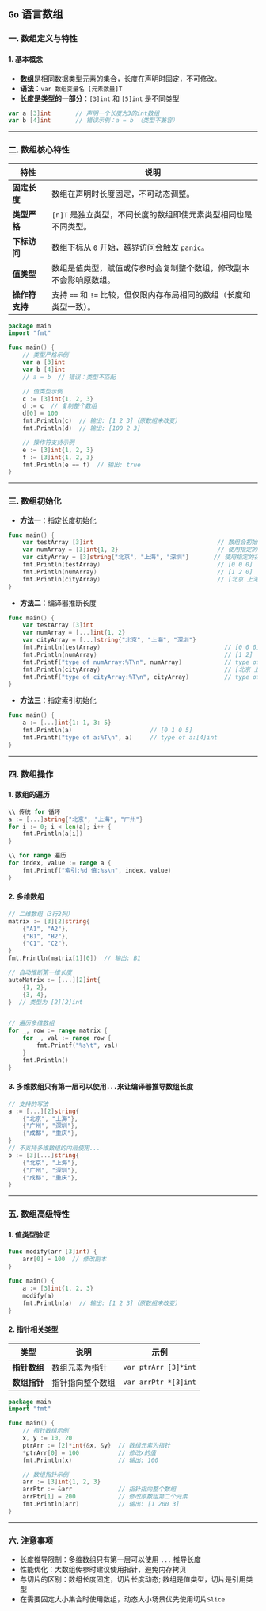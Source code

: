 ## `Go` 语言数组

### 一. 数组定义与特性

#### 1. 基本概念
- **数组**是相同数据类型元素的集合，长度在声明时固定，不可修改。
- **语法**：`var 数组变量名 [元素数量]T`
- **长度是类型的一部分**：`[3]int` 和 `[5]int` 是不同类型

```go
var a [3]int       // 声明一个长度为3的int数组
var b [4]int       // 错误示例：a = b （类型不兼容）
```

---

### 二. 数组核心特性

| 特性         | 说明                                                                 |
|--------------|----------------------------------------------------------------------|
| **固定长度** | 数组在声明时长度固定，不可动态调整。                                 |
| **类型严格** | `[n]T` 是独立类型，不同长度的数组即使元素类型相同也是不同类型。      |
| **下标访问** | 数组下标从 `0` 开始，越界访问会触发 `panic`。                        |
| **值类型**   | 数组是值类型，赋值或传参时会复制整个数组，修改副本不会影响原数组。   |
| **操作符支持** | 支持 `==` 和 `!=` 比较，但仅限内存布局相同的数组（长度和类型一致）。 |

```go
package main
import "fmt"

func main() {
    // 类型严格示例
    var a [3]int
    var b [4]int
    // a = b  // 错误：类型不匹配

    // 值类型示例
    c := [3]int{1, 2, 3}
    d := c  // 复制整个数组
    d[0] = 100
    fmt.Println(c)  // 输出: [1 2 3]（原数组未改变）
    fmt.Println(d)  // 输出: [100 2 3]

    // 操作符支持示例
    e := [3]int{1, 2, 3}
    f := [3]int{1, 2, 3}
    fmt.Println(e == f)  // 输出: true
}
```
---

### 三. 数组初始化
- **方法一**：指定长度初始化
```go
func main() {
	var testArray [3]int                                   // 数组会初始化为int类型的零值
	var numArray = [3]int{1, 2}                            // 使用指定的初始值完成初始化
	var cityArray = [3]string{"北京", "上海", "深圳"}       // 使用指定的初始值完成初始化
	fmt.Println(testArray)                                 // [0 0 0]
	fmt.Println(numArray)                                  // [1 2 0]
	fmt.Println(cityArray)                                 // [北京 上海 深圳]
}
```

- **方法二**：编译器推断长度
```go
func main() {
	var testArray [3]int
	var numArray = [...]int{1, 2}
	var cityArray = [...]string{"北京", "上海", "深圳"}
	fmt.Println(testArray)                                   // [0 0 0]
	fmt.Println(numArray)                                    // [1 2]
	fmt.Printf("type of numArray:%T\n", numArray)            // type of numArray:[2]int
	fmt.Println(cityArray)                                   // [北京 上海 深圳]
	fmt.Printf("type of cityArray:%T\n", cityArray)          // type of cityArray:[3]string
}
```

- **方法三**：指定索引初始化
```go
func main() {
	a := [...]int{1: 1, 3: 5}
	fmt.Println(a)                      // [0 1 0 5]
	fmt.Printf("type of a:%T\n", a)     // type of a:[4]int
}
```
---

### 四. 数组操作

#### 1. 数组的遍历

```go
\\ 传统 for 循环
a := [...]string{"北京", "上海", "广州"}
for i := 0; i < len(a); i++ {
    fmt.Println(a[i])
}

\\ for range 遍历
for index, value := range a {
    fmt.Printf("索引:%d 值:%s\n", index, value)
}
```

#### 2. 多维数组
```go
// 二维数组（3行2列）
matrix := [3][2]string{
    {"A1", "A2"},
    {"B1", "B2"},
    {"C1", "C2"},
}
fmt.Println(matrix[1][0])  // 输出: B1

// 自动推断第一维长度
autoMatrix := [...][2]int{
    {1, 2},
    {3, 4},
}  // 类型为 [2][2]int


// 遍历多维数组
for _, row := range matrix {
    for _, val := range row {
        fmt.Printf("%s\t", val)
    }
    fmt.Println()
}
```

#### 3. 多维数组只有第一层可以使用`...`来让编译器推导数组长度
```go
// 支持的写法
a := [...][2]string{
    {"北京", "上海"},
    {"广州", "深圳"},
    {"成都", "重庆"},
}
// 不支持多维数组的内层使用...
b := [3][...]string{
    {"北京", "上海"},
    {"广州", "深圳"},
    {"成都", "重庆"},
}
```
---

### 五. 数组高级特性
#### 1. 值类型验证
```go
func modify(arr [3]int) {
    arr[0] = 100  // 修改副本
}

func main() {
    a := [3]int{1, 2, 3}
    modify(a)
    fmt.Println(a)  // 输出: [1 2 3]（原数组未改变）
}
```

#### 2. 指针相关类型

| 类型         | 说明                     | 示例                       |
|--------------|--------------------------|----------------------------|
| **指针数组** | 数组元素为指针           | `var ptrArr [3]*int`       |
| **数组指针** | 指针指向整个数组         | `var arrPtr *[3]int`       |

```go
package main
import "fmt"

func main() {
    // 指针数组示例
    x, y := 10, 20
    ptrArr := [2]*int{&x, &y}  // 数组元素为指针
    *ptrArr[0] = 100           // 修改x的值
    fmt.Println(x)             // 输出: 100

    // 数组指针示例
    arr := [3]int{1, 2, 3}
    arrPtr := &arr             // 指针指向整个数组
    arrPtr[1] = 200            // 修改原数组第二个元素
    fmt.Println(arr)           // 输出: [1 200 3]
}
```
---

### 六. 注意事项
- 长度推导限制：多维数组只有第一层可以使用 `...` 推导长度
- 性能优化：大数组传参时建议使用指针，避免内存拷贝
- 与切片的区别：数组长度固定，切片长度动态; 数组是值类型，切片是引用类型
- 在需要固定大小集合时使用数组，动态大小场景优先使用切片`Slice`
